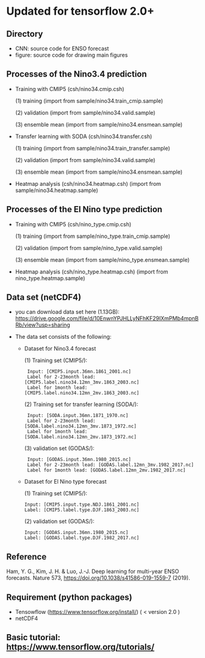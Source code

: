 # Updated for tensorflow 2.0+

## Directory

- CNN: source code for ENSO forecast
- figure: source code for drawing main figures

## Processes of the Nino3.4 prediction

   - Training with CMIP5 (csh/nino34.cmip.csh)
   
       (1) training (import from sample/nino34.train_cmip.sample)
       
       (2) validation (import from sample/nino34.valid.sample)
      
       (3) ensemble mean (import from sample/nino34.ensmean.sample)

   - Transfer learning with SODA (csh/nino34.transfer.csh)
   
       (1) training (import from sample/nino34.train_transfer.sample)
       
       (2) validation (import from sample/nino34.valid.sample)
       
       (3) ensemble mean (import from sample/nino34.ensmean.sample)

   - Heatmap analysis (csh/nino34.heatmap.csh)
          (import from sample/nino34.heatmap.sample)



## Processes of the El Nino type prediction

   - Training with CMIP5 (csh/nino_type.cmip.csh)
   
       (1) training (import from sample/nino_type.train_cmip.sample)
       
       (2) validation (import from sample/nino_type.valid.sample)
       
       (3) ensemble mean (import from sample/nino_type.ensmean.sample)

   - Heatmap analysis (csh/nino_type.heatmap.csh)
          (import from nino_type.heatmap.sample)


## Data set (netCDF4)

   -  you can download data set here (1.13GB): https://drive.google.com/file/d/10EnwnYPJHLLyNFhKF29IXmPMb4mpnBRb/view?usp=sharing
   
   -  The data set consists of the following:
   
       
       - Dataset for Nino3.4 forecast
   
          (1) Training set (CMIP5/): 
          
              Input: [CMIP5.input.36mn.1861_2001.nc]
              Label for 2-23month lead: [CMIP5.label.nino34.12mn_3mv.1863_2003.nc]
              Label for 1month lead: [CMIP5.label.nino34.12mn_2mv.1863_2003.nc]
       
          (2) Training set for transfer learning (SODA/):
          
              Input: [SODA.input.36mn.1871_1970.nc]
              Label for 2-23month lead: [SODA.label.nino34.12mn_3mv.1873_1972.nc]
              Label for 1month lead: [SODA.label.nino34.12mn_2mv.1873_1972.nc]
       
          (3) validation set (GODAS/):
          
              Input: [GODAS.input.36mn.1980_2015.nc]
              Label for 2-23month lead: [GODAS.label.12mn_3mv.1982_2017.nc]
              Label for 1month lead: [GODAS.label.12mn_2mv.1982_2017.nc]
          
          
        - Dataset for El Nino type forecast
        
          (1) Training set (CMIP5/):
          
              Input: [CMIP5.input.type.NDJ.1861_2001.nc]
              Label: [CMIP5.label.type.DJF.1863_2003.nc]
       
          (2) validation set (GODAS/):
          
              Input: [GODAS.input.36mn.1980_2015.nc]
              Label: [GODAS.label.type.DJF.1982_2017.nc]        
          
          
## Reference
Ham, Y. G., Kim, J. H. & Luo, J.-J. Deep learning for multi-year ENSO forecasts. Nature 573, https://doi.org/10.1038/s41586-019-1559-7 (2019).

## Requirement (python packages)

   -  Tensowflow (https://www.tensorflow.org/install/) 
      ( < version 2.0 )
   -  netCDF4
   
## Basic tutorial: https://www.tensorflow.org/tutorials/
